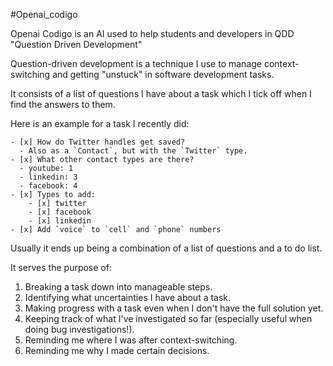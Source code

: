#Openai_codigo

Openai Codigo is an AI used to help students and developers in QDD "Question Driven Development" 

Question-driven development is a technique I use to manage context-switching and getting "unstuck" in software development tasks.

It consists of a list of questions I have about a task which I tick off when I find the answers to them.

Here is an example for a task I recently did:

```
- [x] How do Twitter handles get saved?
  - Also as a `Contact`, but with the `Twitter` type.
- [x] What other contact types are there?
  - youtube: 1
  - linkedin: 3
  - facebook: 4
- [x] Types to add:
	- [x] twitter
	- [x] facebook
	- [x] linkedin
- [x] Add `voice` to `cell` and `phone` numbers
```

Usually it ends up being a combination of a list of questions and a to do list.

It serves the purpose of:

1.  Breaking a task down into manageable steps.
2.  Identifying what uncertainties I have about a task.
3.  Making progress with a task even when I don't have the full solution yet.
4.  Keeping track of what I've investigated so far (especially useful when doing bug investigations!).
5.  Reminding me where I was after context-switching.
6.  Reminding me why I made certain decisions.
